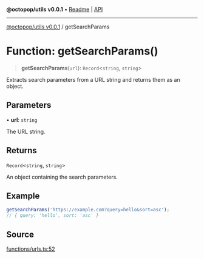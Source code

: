 **@octopop/utils v0.0.1** • [Readme](../README.md) \| [API](../globals.md)

***

[@octopop/utils v0.0.1](../README.md) / getSearchParams

# Function: getSearchParams()

> **getSearchParams**(`url`): `Record`\<`string`, `string`\>

Extracts search parameters from a URL string and returns them as an object.

## Parameters

• **url**: `string`

The URL string.

## Returns

`Record`\<`string`, `string`\>

An object containing the search parameters.

## Example

```ts
getSearchParams('https://example.com?query=hello&sort=asc');
// { query: 'hello', sort: 'asc' }
```

## Source

[functions/urls.ts:52](https://github.com/bucharitesh/octopop/blob/d1ccec1/packages/utils/src/functions/urls.ts#L52)
